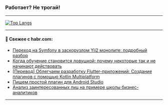 ### Работает? Не трогай!

---
<!--
#### 🛠️ Technical stack:

![Java](https://img.shields.io/badge/Java-informational?logo=Oracle&style=flat&logoColor=white&color=FF4500)
![Kotlin](https://img.shields.io/badge/Kotlin-informational?logo=Kotlin&style=flat&logoColor=white&color=774D97)
![TS](https://img.shields.io/badge/TypeScript-informational?logo=typeScript&style=flat&logoColor=black&color=017acc)
![Python](https://img.shields.io/badge/Python-informational?logo=Python&style=flat&logoColor=black&color=ffdd54) <br>
![Spring](https://img.shields.io/badge/Spring-informational?logo=Spring&style=flat&logoColor=white&color=6DB33F) 
![SpringBoot](https://img.shields.io/badge/SpringBoot-informational?logo=SpringBoot&style=flat&logoColor=white&color=6DB33F)
![Nest](https://img.shields.io/badge/NestJS-informational?logo=NestJS&style=flat&logoColor=white&color=E0234E) 
![NodeJS](https://img.shields.io/badge/NodeJS-informational?logo=node.js&style=flat&logoColor=white&color=70A760)<br>
![PostgreSQL](https://img.shields.io/badge/PostgreSQL-informational?logo=PostgreSQL&style=flat&logoColor=white&color=DAA520)
![MongoDB](https://img.shields.io/badge/MongoDB-informational?logo=MongoDB&style=flat&logoColor=white&color=870000)
![Apache](https://img.shields.io/badge/Apache-informational?logo=apache&style=flat&logoColor=white&color=f74e28)

___ 
-->

<!--- #### 🛠️ : --->

[![Top Langs](https://github-readme-stats-82jvfl3w3-advtsettinggmailcoms-projects.vercel.app/api/top-langs/?username=zloylis&langs_count=10&hide_title=true&title_color=e6edf3&size_weight=0.5&count_weight=0.5&layout=compact&hide_progress=true&hide_border=true&theme=dracula)](https://github.com/zloylis)

<!---


####  :octocat:&nbsp;&nbsp; Статистика:

![GitHub stats](https://github-readme-stats-u2qms2cxw-advtsettinggmailcoms-projects.vercel.app/api?username=zloylis&show_icons=true&hide_border=true&theme=dracula&title_color=e6edf3&include_all_commits=true&count_private=true&hide_rank=false&hide_title=true&rank_icon=github)
-->
---

#### 💬 Свежее с habr.com:

<!-- BLOG-POST-LIST:START -->
- [Переход на Symfony в заскорузлом Yii2 монолите: подробный разбор](https://habr.com/ru/articles/880196/?utm_source=habrahabr&utm_medium=rss&utm_campaign=880196)
- [Когда обучение становится ловушкой: почему некоторые так и не начинают действовать](https://habr.com/ru/articles/880178/?utm_source=habrahabr&utm_medium=rss&utm_campaign=880178)
- [[Перевод] Облегчаем разработку Flutter-приложений: Создание плагинов с помощью Kotlin Multiplatform](https://habr.com/ru/companies/otus/articles/880174/?utm_source=habrahabr&utm_medium=rss&utm_campaign=880174)
- [Пишем простой плагин для Android Studio](https://habr.com/ru/articles/880160/?utm_source=habrahabr&utm_medium=rss&utm_campaign=880160)
- [Анализ заинтересованных лиц на примере школы бизнес-аналитиков](https://habr.com/ru/articles/880158/?utm_source=habrahabr&utm_medium=rss&utm_campaign=880158)
<!-- BLOG-POST-LIST:END -->

---
